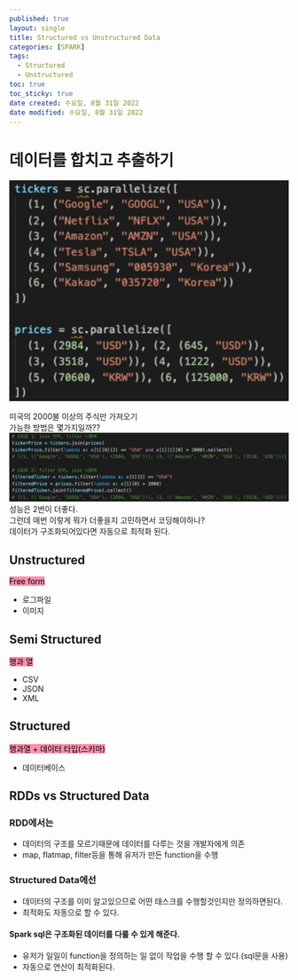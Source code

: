 ```yaml
---
published: true
layout: single
title: Structured vs Unstructured Data
categories: [SPARK]
tags:
  - Structured
  - Unstructured
toc: true
toc_sticky: true
date created: 수요일, 8월 31일 2022
date modified: 수요일, 8월 31일 2022
---
```


# 데이터를 합치고 추출하기
![](https://raw.githubusercontent.com/Cloudblack/Forpicture/image//img/20220831220342.png)

미국의 2000불 이상의 주식만 가져오기  
가능한 방법은 몇가지일까??  
![](https://raw.githubusercontent.com/Cloudblack/Forpicture/image//img/20220831220409.png)  
성능은 2번이 더좋다.  
그런데 매번 이렇게 뭐가 더좋을지 고민하면서 코딩해야하나?  
데이터가 구조화되어있다면 자동으로 최적화 된다.

## Unstructured
<mark style="background: #FF5582A6;">Free form</mark>
- 로그파일
- 이미지

## Semi Structured
<mark style="background: #FF5582A6;">행과 열</mark>
- CSV
- JSON
- XML

## Structured
<mark style="background: #FF5582A6;">행과열 + 데이터 타입(스키마)</mark>
- 데이터베이스

## RDDs vs Structured Data

### RDD에서는
- 데이터의 구조를 모르기때문에 데이터를 다루는 것을 개발자에게 의존
- map, flatmap, filter등을 통해 유저가 만든 function을 수행

### Structured Data에선
- 데이터의 구조를 이미 알고있으므로 어떤 태스크를 수행할것인지만 정의하면된다.
- 최적화도 자동으로 할 수 있다.

#### Spark sql은 구조화된 데이터를 다룰 수 있게 해준다.
- 유저가 일일이 function을 정의하는 일 없이 작업을 수행 할 수 있다.(sql문을 사용)
- 자동으로 연산이 최적화된다.
